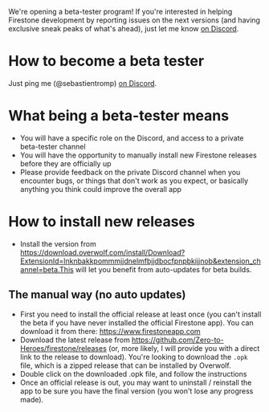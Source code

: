 We're opening a beta-tester program! If you're interested in helping Firestone development by reporting issues on the next versions (and having exclusive sneak peaks of what's ahead), just let me know [on Discord](https://discord.gg/FhEHn8w).

# How to become a beta tester

Just ping me (@sebastientromp) [on Discord](https://discord.gg/FhEHn8w).

# What being a beta-tester means

-   You will have a specific role on the Discord, and access to a private beta-tester channel
-   You will have the opportunity to manually install new Firestone releases before they are officially up
-   Please provide feedback on the private Discord channel when you encounter bugs, or things that don't work as you expect, or basically anything you think could improve the overall app

# How to install new releases

-   Install the version from https://download.overwolf.com/install/Download?ExtensionId=lnknbakkpommmjjdnelmfbjjdbocfpnpbkijjnob&extension_channel=beta.This will let you benefit from auto-updates for beta builds.

## The manual way (no auto updates)

-   First you need to install the official release at least once (you can't install the beta if you have never installed the official Firestone app). You can download it from there: https://www.firestoneapp.com
-   Download the latest release from https://github.com/Zero-to-Heroes/firestone/releases (or, more likely, I will provide you with a direct link to the release to download). You're looking to download the `.opk` file, which is a zipped release that can be installed by Overwolf.
-   Double click on the downloaded .opk file, and follow the instructions
-   Once an official release is out, you may want to uninstall / reinstall the app to be sure you have the final version (you won't lose any progress made).
